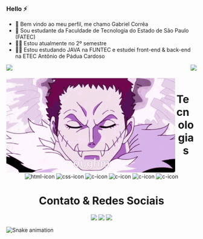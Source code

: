 ### Hello ⚡

- 🐲 Bem vindo ao meu perfil, me chamo Gabriel Corrêa
- 👾 Sou estudante da Faculdade de Tecnologia do Estado de São Paulo (FATEC)
- 🐱‍💻 Estou atualmente no 2º semestre
- 🐱‍🚀 Estou estudando JAVA na FUNTEC e estudei front-end & back-end na ETEC Antônio de Pádua Cardoso

<div>
  <img  height="140em" src="https://github-readme-stats.vercel.app/api?username=correagabriel&show_icons=true&theme=bear&include_all_commits=true&count_private=true"/>
  <img align="right" height="140em" src="https://github-readme-stats.vercel.app/api/top-langs/?username=correagabriel&layout=compact&langs_count=16&theme=bear"/>
</div>

<div  align="center"> 
  <div style="display: inline_block"><br>
    <img align="left" height="250" alt="eatingdonuts" src="katakuri.gif">
    <h1 align="center">Tecnologias</h1>
    <img align="center" height="50" width="50" alt="html-icon" src="https://cdn.jsdelivr.net/gh/devicons/devicon/icons/html5/html5-original.svg">
    <img align="center" height="50" width="50" alt="css-icon" src="https://cdn.jsdelivr.net/gh/devicons/devicon/icons/css3/css3-original.svg">
    <img align="center" height="50" width="50" alt="c-icon" src="https://cdn.jsdelivr.net/gh/devicons/devicon/icons/c/c-original.svg">
    <img align="center" height="50" width="50" alt="c-icon" src="https://cdn.jsdelivr.net/gh/devicons/devicon/icons/cplusplus/cplusplus-original.svg">
    <img align="center" height="50" width="50" alt="c-icon" src="https://cdn.jsdelivr.net/gh/devicons/devicon/icons/java/java-original.svg">
    <img align="center" height="50" width="50" alt="c-icon" src="https://cdn.jsdelivr.net/gh/devicons/devicon/icons/postgresql/postgresql-original.svg">
   </div>
  
  <h1>Contato & Redes Sociais</h1>
  <a href="https://instagram.com/correagabrieljose" target="_blank"><img src="https://img.shields.io/badge/-Instagram-%23E4405F?style=for-the-badge&logo=instagram&logoColor=white" target="_blank"></a>
  <a href = "mailto:gabriel.silva2270@etec.sp.gov.br"><img src="https://img.shields.io/badge/-Gmail-%23333?style=for-the-badge&logo=gmail&logoColor=white" target="_blank"></a>
  <a href="https://www.linkedin.com/in/gabriel-josé-corrêa-da-silva-56b5b820a/" target="_blank"><img src="https://img.shields.io/badge/-LinkedIn-%230077B5?style=for-the-badge&logo=linkedin&logoColor=white" target="_blank"></a> 
  
</div>

![Snake animation](https://github.com/correagabriel/correagabriel/blob/output/github-contribution-grid-snake.svg)
